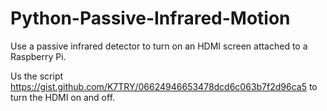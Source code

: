 # Python-Passive-Infrared-Motion
Use a passive infrared detector to turn on an HDMI screen attached to a Raspberry Pi.

Us the script https://gist.github.com/K7TRY/06624946653478dcd6c063b7f2d96ca5 to turn the HDMI on and off.
